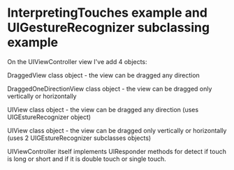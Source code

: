 # InterpretingTouches example and UIGestureRecognizer subclassing example

On the UIViewController view I've add 4 objects:

DraggedView class object - the view can be dragged any direction


DraggedOneDirectionView class object - the view can be dragged only vertically or horizontally



UIView class object - the view can be dragged any direction (uses UIGEstureRecognizer object) 


UIView class object - the view can be dragged only vertically or horizontally (uses 2 UIGEstureRecognizer subclasses objects) 


UIViewController itself implements UIResponder methods for detect if touch is long or short and if it is double touch or single touch.
